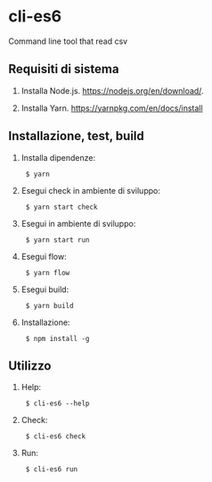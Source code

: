 # cli-es6
Command line tool that read csv

Requisiti di sistema
-----------
1. Installa Node.js.
   https://nodejs.org/en/download/.
   
2. Installa Yarn.
   https://yarnpkg.com/en/docs/install

Installazione, test, build
----------

1. Installa dipendenze:

        $ yarn

2. Esegui check in ambiente di sviluppo:

        $ yarn start check

3. Esegui in ambiente di sviluppo:

        $ yarn start run

4. Esegui flow:

        $ yarn flow

5. Esegui build:

        $ yarn build
        
6. Installazione:

        $ npm install -g

Utilizzo
-----------

1. Help:

        $ cli-es6 --help
        
2. Check:

        $ cli-es6 check
        
3. Run:

        $ cli-es6 run
